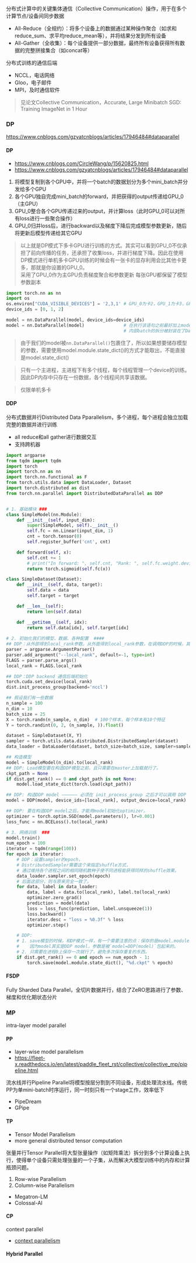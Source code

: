 分布式计算中的关键集体通信（Collective Communication）操作，用于在多个计算节点/设备间同步数据

- All-Reduce（全规约）：将多个设备上的数据通过某种操作聚合（如求和reduce_sum、求平均reduce_mean等），并将结果分发到所有设备
- All-Gather（全收集）：每个设备提供一部分数据，最终所有设备获得所有数据的完整拼接集合（如concat等）

分布式训练的通信后端  

- NCCL，电话网络
- Gloo，电子邮件
- MPI，及时通信软件

> 见论文Collective Communication，Accurate, Large Minibatch SGD: Training ImageNet in 1 Hour

### DP
https://www.cnblogs.com/gzyatcnblogs/articles/17946484#dataparallel

#### DP
- https://www.cnblogs.com/CircleWang/p/15620825.html
- https://www.cnblogs.com/gzyatcnblogs/articles/17946484#dataparallel

1. 将模型复制到各个GPU中，并将一个batch的数据划分为多个mini_batch并分发给多个GPU
2. 各个GPU独自完成mini_batch的forward，并把获得的output传递给GPU_0（主GPU）
3. GPU_0整合各个GPU传递过来的output，并计算loss（此时GPU_0可以对所有loss进行一些聚合操作）
4. GPU_0归并loss后，进行backward以及梯度下降后完成模型参数更新，随后将更新后模型传递给其它GPU

> 以上就是DP模式下多卡GPU进行训练的方式。其实可以看到GPU_0不仅承担了前向传播的任务，还承担了收集loss，并进行梯度下降。因此在使用DP模式进行单机多卡GPU训练的时候会有一张卡的显存利用会比其他卡更多，那就是你设置的GPU_0。  
> 采用了GPU_0作为主GPU负责梯度聚合和参数更新
> 每张GPU都保留了模型参数副本


```python
import torch.nn as nn
import os
os.environ["CUDA_VISIBLE_DEVICES"] = '2,3,1' # GPU_0为卡2，GPU_1为卡3，GPU_3为卡1
device_ids = [0, 1, 2]

model = nn.DataParallel(model, device_ids=device_ids)
model = nn.DataParallel(model)               # 在执行该语句之前最好加上model.cuda(),保证模型存在GPU上
                                             # 内部batch的拆分被封装在了DataParallel模块中
```
> 由于我们的model被`nn.DataParallel()`包裹住了，所以如果想要储存模型的参数，需要使用model.module.state_dict()的方式才能取出，不能直接是model.state_dict()  

> 只有一个主进程，主进程下有多个线程，每个线程管理一个device的训练。因此DP内存中只存在一份数据，各个线程间共享该数据。  

> 仅限单机多卡
#### DDP
分布式数据并行Distributed Data Pparallelism，多个进程，每个进程会独立加载完整的数据并进行训练

- all reduce和all gather进行数据交互
- 支持跨机器


```python
import argparse
from tqdm import tqdm
import torch
import torch.nn as nn
import torch.nn.functional as F
from torch.utils.data import DataLoader, Dataset
import torch.distributed as dist
from torch.nn.parallel import DistributedDataParallel as DDP


# 1. 基础模块 ### 
class SimpleModel(nn.Module):
    def __init__(self, input_dim):
        super(SimpleModel, self).__init__()
        self.fc = nn.Linear(input_dim, 1)
        cnt = torch.tensor(0)
        self.register_buffer('cnt', cnt)

    def forward(self, x):
        self.cnt += 1
        # print("In forward: ", self.cnt, "Rank: ", self.fc.weight.device)
        return torch.sigmoid(self.fc(x))

class SimpleDataset(Dataset):
    def __init__(self, data, target):
        self.data = data
        self.target = target

    def __len__(self):
        return len(self.data)

    def __getitem__(self, idx):
        return self.data[idx], self.target[idx]
    
# 2. 初始化我们的模型、数据、各种配置  ####
## DDP：从外部得到local_rank参数。从外面得到local_rank参数，在调用DDP的时候，其会自动给出这个参数
parser = argparse.ArgumentParser()
parser.add_argument("--local_rank", default=-1, type=int)
FLAGS = parser.parse_args()
local_rank = FLAGS.local_rank

## DDP：DDP backend 通信后端初始化
torch.cuda.set_device(local_rank)
dist.init_process_group(backend='nccl')

## 假设我们有一些数据
n_sample = 100
n_dim = 10
batch_size = 25
X = torch.randn(n_sample, n_dim)  # 100个样本，每个样本有10个特征
Y = torch.randint(0, 2, (n_sample, )).float()

dataset = SimpleDataset(X, Y)
sampler = torch.utils.data.distributed.DistributedSampler(dataset)
data_loader = DataLoader(dataset, batch_size=batch_size, sampler=sampler)

## 构造模型
model = SimpleModel(n_dim).to(local_rank)
## DDP: Load模型要在构造DDP模型之前，且只需要在master上加载就行了。
ckpt_path = None
if dist.get_rank() == 0 and ckpt_path is not None:
    model.load_state_dict(torch.load(ckpt_path))

## DDP: 构造DDP model —————— 必须在 init_process_group 之后才可以调用 DDP
model = DDP(model, device_ids=[local_rank], output_device=local_rank)

## DDP: 要在构造DDP model之后，才能用model初始化optimizer。
optimizer = torch.optim.SGD(model.parameters(), lr=0.001)
loss_func = nn.BCELoss().to(local_rank)

# 3. 网络训练  ###
model.train()
num_epoch = 100
iterator = tqdm(range(100))
for epoch in iterator:
    # DDP：设置sampler的epoch，
    # DistributedSampler需要这个来指定shuffle方式，
    # 通过维持各个进程之间的相同随机数种子使不同进程能获得同样的shuffle效果。
    data_loader.sampler.set_epoch(epoch)
    # 后面这部分，则与原来完全一致了。
    for data, label in data_loader:
        data, label = data.to(local_rank), label.to(local_rank)
        optimizer.zero_grad()
        prediction = model(data)
        loss = loss_func(prediction, label.unsqueeze(1))
        loss.backward()
        iterator.desc = "loss = %0.3f" % loss
        optimizer.step()

    # DDP:
    # 1. save模型的时候，和DP模式一样，有一个需要注意的点：保存的是model.module而不是model。
    #    因为model其实是DDP model，参数是被`model=DDP(model)`包起来的。
    # 2. 只需要在进程0上保存一次就行了，避免多次保存重复的东西。
    if dist.get_rank() == 0 and epoch == num_epoch - 1:
        torch.save(model.module.state_dict(), "%d.ckpt" % epoch)
```


#### FSDP
Fully Sharded Data Parallel，全切片数据并行，结合了ZeRO思路进行了参数、梯度和优化期状态分片


### MP
intra-layer model parallel

#### PP
- layer-wise model parallelism
- https://fleet-x.readthedocs.io/en/latest/paddle_fleet_rst/collective/collective_mp/pipeline.html

流水线并行Pipeline Parallel将模型按层分割到不同设备，形成处理流水线。传统PP为单mini-batch时序运行，同一时刻只有一个stage工作，效率低下

- PipeDream
- GPipe

#### TP
- Tensor Model Parallelism
- more general distributed tensor computation

张量并行Tensor Parallel将大型张量操作（如矩阵乘法）拆分到多个计算设备上执行，使得单个设备只需处理张量的一个子集，从而解决大模型训练中的内存和计算瓶颈问题。

1. Row-wise Parallelism
2. Column-wise Parallelism

- Megatron-LM
- Colossal-AI


#### CP
context parallel
- [context parallelism](context_parallelism.md)

#### Hybrid Parallel
